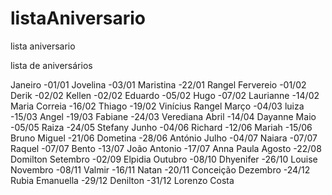 # listaAniversario
lista aniversario

lista de aniversários

Janeiro
-01/01 Jovelina
-03/01 Maristina 
-22/01 Rangel
Fervereio
-01/02 Derik
-02/02 Kellen
-02/02 Eduardo
-05/02 Hugo
-07/02 Laurianne
-14/02 Maria Correia
-16/02 Thiago
-19/02 Vinícius Rangel
Março
-04/03 luiza
-15/03 Angel
-19/03 Fabiane 
-24/03 Verediana 
Abril
-14/04 Dayanne
Maio
-05/05 Raiza 
-24/05 Stefany 
Junho
-04/06 Richard 
-12/06 Mariah 
-15/06 Bruno Miguel 
-21/06 Dometina 
-28/06 António 
Julho
-04/07 Naiara
-07/07 Raquel
-07/07 Bento
-13/07 João Antonio
-17/07 Anna Paula
Agosto
-22/08 Domilton 
Setembro
-02/09 Elpidia
Outubro
-08/10 Dhyenifer
-26/10 Louise
Novembro
-08/11 Valmir 
-16/11 Natan 
-20/11 Conceição 
Dezembro
-24/12 Rubia Emanuella
-29/12 Denilton
-31/12 Lorenzo Costa


